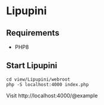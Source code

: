 # Lipupini

## Requirements

- PHP8

## Start Lipupini

```shell
cd view/Lipupini/webroot
php -S localhost:4000 index.php
```

Visit http://localhost:4000/@example
